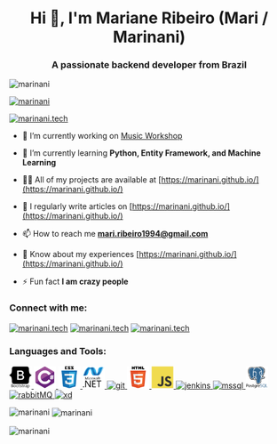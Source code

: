 <h1 align="center">Hi 👋, I'm Mariane Ribeiro (Mari / Marinani)</h1>
<h3 align="center">A passionate backend developer from Brazil</h3>

<p align="left"> <img src="https://komarev.com/ghpvc/?username=marinani&label=Profile%20views&color=0e75b6&style=flat" alt="marinani" /> </p>

<p align="left"> <a href="https://github.com/ryo-ma/github-profile-trophy"><img src="https://github-profile-trophy.vercel.app/?username=marinani" alt="marinani" /></a> </p>

<p align="left"> <a href="https://twitter.com/marinani.tech" target="blank"><img src="https://img.shields.io/twitter/follow/marinani.tech?logo=twitter&style=for-the-badge" alt="marinani.tech" /></a> </p>

- 🔭 I’m currently working on [Music Workshop](https://oficinademusica.curitiba.pr.gov.br/)

- 🌱 I’m currently learning **Python, Entity Framework, and Machine Learning**

- 👨‍💻 All of my projects are available at [https://marinani.github.io/](https://marinani.github.io/)

- 📝 I regularly write articles on [https://marinani.github.io/](https://marinani.github.io/)

- 📫 How to reach me **mari.ribeiro1994@gmail.com**

- 📄 Know about my experiences [https://marinani.github.io/](https://marinani.github.io/)

- ⚡ Fun fact **I am crazy people**

<h3 align="left">Connect with me:</h3>
<p align="left">
<a href="https://codepen.io/marinani.tech" target="blank"><img align="center" src="https://raw.githubusercontent.com/rahuldkjain/github-profile-readme-generator/master/src/images/icons/Social/codepen.svg" alt="marinani.tech" height="30" width="40" /></a>
<a href="https://twitter.com/marinani.tech" target="blank"><img align="center" src="https://raw.githubusercontent.com/rahuldkjain/github-profile-readme-generator/master/src/images/icons/Social/twitter.svg" alt="marinani.tech" height="30" width="40" /></a>
<a href="https://instagram.com/marinani.tech" target="blank"><img align="center" src="https://raw.githubusercontent.com/rahuldkjain/github-profile-readme-generator/master/src/images/icons/Social/instagram.svg" alt="marinani.tech" height="30" width="40" /></a>
</p>

<h3 align="left">Languages and Tools:</h3>
<p align="left"> <a href="https://getbootstrap.com" target="_blank" rel="noreferrer"> <img src="https://raw.githubusercontent.com/devicons/devicon/master/icons/bootstrap/bootstrap-plain-wordmark.svg" alt="bootstrap" width="40" height="40"/> </a> <a href="https://www.w3schools.com/cs/" target="_blank" rel="noreferrer"> <img src="https://raw.githubusercontent.com/devicons/devicon/master/icons/csharp/csharp-original.svg" alt="csharp" width="40" height="40"/> </a> <a href="https://www.w3schools.com/css/" target="_blank" rel="noreferrer"> <img src="https://raw.githubusercontent.com/devicons/devicon/master/icons/css3/css3-original-wordmark.svg" alt="css3" width="40" height="40"/> </a> <a href="https://dotnet.microsoft.com/" target="_blank" rel="noreferrer"> <img src="https://raw.githubusercontent.com/devicons/devicon/master/icons/dot-net/dot-net-original-wordmark.svg" alt="dotnet" width="40" height="40"/> </a> <a href="https://git-scm.com/" target="_blank" rel="noreferrer"> <img src="https://www.vectorlogo.zone/logos/git-scm/git-scm-icon.svg" alt="git" width="40" height="40"/> </a> <a href="https://www.w3.org/html/" target="_blank" rel="noreferrer"> <img src="https://raw.githubusercontent.com/devicons/devicon/master/icons/html5/html5-original-wordmark.svg" alt="html5" width="40" height="40"/> </a> <a href="https://developer.mozilla.org/en-US/docs/Web/JavaScript" target="_blank" rel="noreferrer"> <img src="https://raw.githubusercontent.com/devicons/devicon/master/icons/javascript/javascript-original.svg" alt="javascript" width="40" height="40"/> </a> <a href="https://www.jenkins.io" target="_blank" rel="noreferrer"> <img src="https://www.vectorlogo.zone/logos/jenkins/jenkins-icon.svg" alt="jenkins" width="40" height="40"/> </a> <a href="https://www.microsoft.com/en-us/sql-server" target="_blank" rel="noreferrer"> <img src="https://www.svgrepo.com/show/303229/microsoft-sql-server-logo.svg" alt="mssql" width="40" height="40"/> </a> <a href="https://www.postgresql.org" target="_blank" rel="noreferrer"> <img src="https://raw.githubusercontent.com/devicons/devicon/master/icons/postgresql/postgresql-original-wordmark.svg" alt="postgresql" width="40" height="40"/> </a> <a href="https://www.rabbitmq.com" target="_blank" rel="noreferrer"> <img src="https://www.vectorlogo.zone/logos/rabbitmq/rabbitmq-icon.svg" alt="rabbitMQ" width="40" height="40"/> </a> <a href="https://www.adobe.com/products/xd.html" target="_blank" rel="noreferrer"> <img src="https://cdn.worldvectorlogo.com/logos/adobe-xd.svg" alt="xd" width="40" height="40"/> </a> </p>

<p><img align="left" src="https://github-readme-stats.vercel.app/api/top-langs?username=marinani&show_icons=true&locale=en&layout=compact" alt="marinani" /></p>

<p>&nbsp;<img align="center" src="https://github-readme-stats.vercel.app/api?username=marinani&show_icons=true&locale=en" alt="marinani" /></p>

<p><img align="center" src="https://github-readme-streak-stats.herokuapp.com/?user=marinani&" alt="marinani" /></p>
